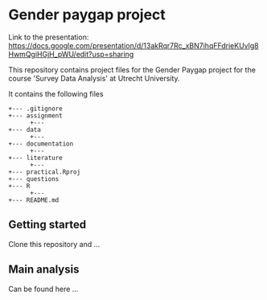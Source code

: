 # Gender paygap project

Link to the presentation: https://docs.google.com/presentation/d/13akRqr7Rc_xBN7ihqFFdrieKUvlg8HwmQgiHGjH_pWU/edit?usp=sharing

This repository contains project files for the Gender Paygap project for the course 'Survey Data Analysis' at Utrecht University.

It contains the following files

```text
+--- .gitignore
+--- assignment
      +---
+--- data
      +---
+--- documentation
      +---
+--- literature 
      +---
+--- practical.Rproj
+--- questions
+--- R
      +---
+--- README.md
```

## Getting started

Clone this repository and ...

## Main analysis

Can be found here ...

